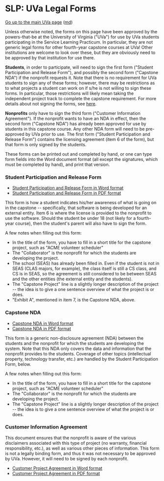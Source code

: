 SLP: UVa Legal Forms
====================

[Go up to the main UVa page](index.html) ([md](index.md))

Unless otherwise noted, the forms on this page have been approved by the powers-that-be at the University of Virginia ("UVa") for use by UVa students participating in the Service Learning Practicum.  In particular, they are not generic legal forms for other fourth-year capstone courses at UVa!  Other institutions are welcome to look over these, but they are obviously need to be approved by that institution for use there.

**Students**, in order to participate, will need to sign the first form ("Student Participation and Release Form"), and possibly the second form ("Capstone NDA") if the nonprofit requests it. Note that there is no requirement for UVa students to sign any of these forms; however, there may be restrictions as to what projects a student can work on if s/he is not willing to sign these forms.  In particular, those restrictions will likely mean taking the independent project track to complete the capstone requirement.  For more details about not signing the forms, see [here](../slides/fall/01-intro.html#/mustisign).

**Nonprofits** only have to sign the third form ("Customer Information Agreement").  If the nonprofit wants to have an NDA in effect, then the second form ("Capstone NDA") has already been approved for use by students in this capstone course.  Any other NDA form will need to be pre-approved by UVa prior to use.  The first form ("Student Participation and Release Form") contains the licensing agreement (item 6 of the form), but that form is only signed by the students.

These forms can be printed out and completed by hand, or one can type form fields into the Word document format (all except the signatures, which must be completed by hand), and print that version.


### Student Participation and Release Form

- [Student Participation and Release Form in Word format](student-participation-form.docx)
- [Student Participation and Release Form in PDF format](student-participation-form.pdf)

This form is how a student indicates his/her awareness of what is going on in the capstone -- specifically, that software is being developed for an external entity.  Item 6 is where the license is provided to the nonprofit to use the software.  Should the student be under 18 (not likely for a fourth-year course), then the student's parent will also have to sign the form.

A few notes when filling out this form:

- In the title of the form, you have to fill in a short title for the capstone project, such as "ACME volunteer scheduler"
- The "Collaborator" is the nonprofit for which the students are developing the project.
- The school (SEAS) has already been filled in.  Even if the student is not in SEAS (CLAS majors, for example), the class itself is still a CS class, and CS is in SEAS, so the agreement is still considered to be between SEAS and the other entities (the external entity and the students).
- The "Capstone Project" line is a slightly longer description of the project -- the idea is to give a one sentence overview of what the project is or does.
- "Exhibit A", mentioned in item 7, is the Capstone NDA, above.


### Capstone NDA

- [Capstone NDA in Word format](capstone-nda-for-students.docx)
- [Capstone NDA in PDF format](capstone-nda-for-students.pdf)

This form is a generic non-disclosure agreement (NDA) between the students and the nonprofit for which the students are developing the system.  Note that this NDA only covers the data and information that the nonprofit provides to the students.  Coverage of other topics (intellectual property, technology transfer, etc.) are handled by the Student Participation Form, below.

A few notes when filling out this form:

- In the title of the form, you have to fill in a short title for the capstone project, such as "ACME volunteer scheduler"
- The "Collaborator" is the nonprofit for which the students are developing the project.
- The "Capstone Project" line is a slightly longer description of the project -- the idea is to give a one sentence overview of what the project is or does.


### Customer Information Agreement

This document ensures that the nonprofit is aware of the various disclaimers associated with this type of project (no warranty, financial responsibility, etc.), as well as various other pieces of information.  This form is not a legally binding form, and thus it was not necessary to be approved by UVa.  However, it will need to be signed by each nonprofit.

- [Customer Project Agreement in Word format](customer-project-agreement.docx)
- [Customer Project Agreement in PDF format](customer-project-agreement.pdf)
